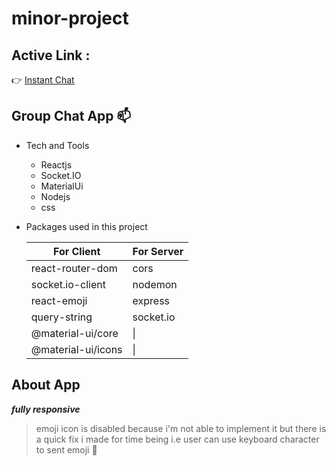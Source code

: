 # minor-project

## Active Link : 
:point_right: [Instant Chat](https://upbeat-ramanujan-4813b8.netlify.app)

## Group Chat App   :mailbox:

- Tech and Tools
  - Reactjs
  - Socket.IO
  - MaterialUi 
  - Nodejs
  - css

- Packages used in this project 
      
   |For Client |For Server |
   |--- | --- |
   |react-router-dom|cors|
   |socket.io-client|nodemon|
   |react-emoji|express|
   |query-string|socket.io|
   |@material-ui/core|\|
   |@material-ui/icons|\|

## About App
***fully responsive***
> emoji icon is disabled because i'm not able to implement it
> but there is a quick fix i made for time being i.e user can use keyboard character
> to sent emoji :grimacing:

